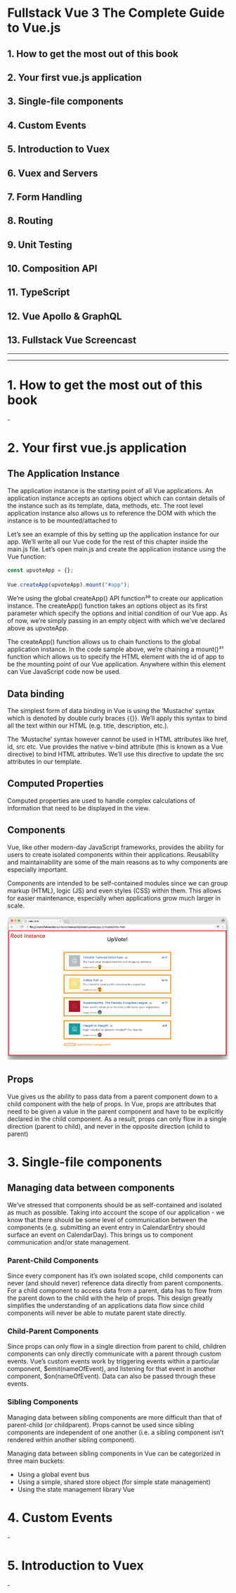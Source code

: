 # Fullstack Vue 3 The Complete Guide to Vue.js

## 1. How to get the most out of this book
## 2. Your first vue.js application
## 3. Single-file components
## 4. Custom Events
## 5. Introduction to Vuex
## 6. Vuex and Servers
## 7. Form Handling
## 8. Routing
## 9. Unit Testing
## 10. Composition API
## 11. TypeScript
## 12. Vue Apollo & GraphQL
## 13. Fullstack Vue Screencast

---
---

# 1. How to get the most out of this book

\-

# 2. Your first vue.js application

## The Application Instance

The application instance is the starting point of all Vue applications. An application instance accepts an options object which can contain details of the instance such as its template, data, methods, etc. The root level application instance also allows us to reference the DOM with which the instance is to be mounted/attached to

Let’s see an example of this by setting up the application instance for our app. We’ll write all our Vue code for the rest of this chapter inside the main.js file. Let’s open main.js and create the application instance using the Vue function:

```JavaScript
const upvoteApp = {};

Vue.createApp(upvoteApp).mount("#app");
```

We’re using the global createApp() API function³⁰ to create our application instance. The createApp() function takes an options object as its first parameter which specify the options and initial condition of our Vue app. As of now, we’re simply passing in an empty object with which we’ve declared above as upvoteApp.

The createApp() function allows us to chain functions to the global application instance. In the code sample above, we’re chaining a mount()³¹ function which allows us to specify the HTML element with the id of app to be the mounting point of our Vue application. Anywhere within this element can Vue JavaScript code now be used.

## Data binding

The simplest form of data binding in Vue is using the ‘Mustache’ syntax which is denoted by double curly braces {{}}. We’ll apply this syntax to bind all the text within our HTML (e.g. title, description, etc.).

The ‘Mustache’ syntax however cannot be used in HTML attributes like href, id, src etc. Vue provides the native v-bind attribute (this is known as a Vue directive) to bind HTML attributes. We’ll use this directive to update the src attributes in our template.

## Computed Properties

Computed properties are used to handle complex calculations of information that need to be displayed in the view.

## Components

Vue, like other modern-day JavaScript frameworks, provides the ability for users to create isolated components within their applications. Reusability and maintainability are some of the main reasons as to why components are especially important.

Components are intended to be self-contained modules since we can group markup (HTML), logic (JS) and even styles (CSS) within them. This allows for easier maintenance, especially when applications grow much larger in scale.

![Figure](ScreenshotsForNotes/Chapter2/Figure1.PNG)

## Props

Vue gives us the ability to pass data from a parent component down to a child component with the help of props. In Vue, props are attributes that need to be given a value in the parent component and have to be explicitly declared in the child component. As a result, props can only flow in a single direction (parent to child), and never in the opposite direction (child to parent)

# 3. Single-file components

## Managing data between components

We’ve stressed that components should be as self-contained and isolated as much as possible. Taking into account the scope of our application - we know that there should be some level of communication between the components (e.g. submitting an event entry in CalendarEntry should surface an event on CalendarDay). This brings us to component communication and/or state management.

### Parent-Child Components

Since every component has it’s own isolated scope, child components can never (and should never) reference data directly from parent components. For a child component to access data from a parent, data has to flow from the parent down to the child with the help of props. This design greatly simplifies the understanding of an applications data flow since child components will never be able to mutate parent state directly.

### Child-Parent Components

Since props can only flow in a single direction from parent to child, children components can only directly communicate with a parent through custom events. Vue’s custom events work by triggering events within a particular component, $emit(nameOfEvent), and listening for that event in another component, $on(nameOfEvent). Data can also be passed through these events.

### Sibling Components

Managing data between sibling components are more difficult than that of parent-child (or childparent). Props cannot be used since sibling components are independent of one another (i.e. a sibling component isn’t rendered within another sibling component).

Managing data between sibling components in Vue can be categorized in three main buckets:

* Using a global event bus
* Using a simple, shared store object (for simple state management)
* Using the state management library Vue

# 4. Custom Events

\-

# 5. Introduction to Vuex

\-